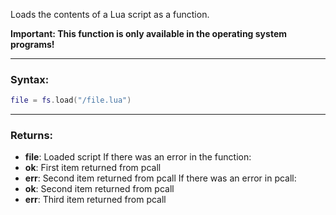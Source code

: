 Loads the contents of a Lua script as a function.

**Important: This function is only available in the operating system programs!**

---

### Syntax:
```lua
file = fs.load("/file.lua")
```

---

### Returns:
* **file**: Loaded script
If there was an error in the function:
* **ok**: First item returned from pcall
* **err**: Second item returned from pcall
If there was an error in pcall:
* **ok**: Second item returned from pcall
* **err**: Third item returned from pcall